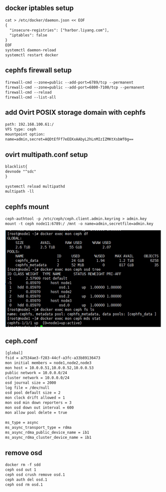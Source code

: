 ## docker iptables setup
```
cat > /etc/docker/daemon.json << EOF
{
  "insecure-registries": ["harbor.liyang.com"],
  "iptables": false
}
EOF
systemctl daemon-reload
systemctl restart docker
```
## cephfs firewall setup
```
firewall-cmd --zone=public --add-port=6789/tcp --permanent
firewall-cmd --zone=public --add-port=6800-7100/tcp --permanent
firewall-cmd --reload
firewall-cmd --list-all
```
## add Ovirt POSIX storage domain with cephfs
```
path: 192.168.100.61:/
VFS type: ceph
mountpoint option: name=admin,secret=AQDtEfFf7eEEKxAAbyL2hLnMIzIZMKtXsbWf0g==
```
## ovirt multipath.conf setup
```
blacklist{
devnode "^sdc"
}

systemctl reload multipathd
multipath -ll
```
## cephfs mount
```
ceph-authtool -p /etc/ceph/ceph.client.admin.keyring > admin.key
mount -t ceph node11:6789:/ /mnt -o name=admin,secretfile=admin.key
```
![cephfs](./img/cephfs.jpg)
## ceph.conf
```
[global]
fsid = a7534ae3-f283-44cf-a3fc-a33b89136473
mon initial members = node1,node2,node3
mon host = 10.0.0.51,10.0.0.52,10.0.0.53
public network = 10.0.0.0/24
cluster network = 10.0.0.0/24
osd journal size = 2000
log file = /dev/null
osd pool default size = 2
mon clock drift allowed = 1
mon osd min down reporters = 3
mon osd down out interval = 600
mon allow pool delete = true

ms_type = async
ms_async_transport_type = rdma
ms_async_rdma_public_device_name = ib1
ms_async_rdma_cluster_device_name = ib1
```
## remove osd
```
docker rm -f sdd
ceph osd out 1
ceph osd crush remove osd.1
ceph auth del osd.1
ceph osd rm osd.1
```
